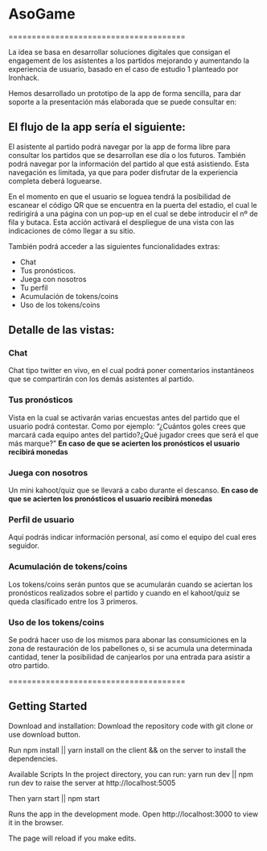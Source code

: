 # AsoGame
======================================

La idea se basa en desarrollar soluciones digitales que consigan el engagement de los asistentes a los partidos mejorando y aumentando la experiencia de usuario, basado en el caso de estudio 1 planteado por Ironhack.

Hemos desarrollado un prototipo de la app de forma sencilla, para dar soporte a la presentación más elaborada que se puede consultar en:

## El flujo de la app sería el siguiente: 

El asistente al partido podrá navegar por la app de forma libre para consultar los partidos que se desarrollan ese día o los futuros. También podrá navegar por la información del partido al que está asistiendo. 
Esta navegación es limitada, ya que para poder disfrutar de la experiencia completa deberá loguearse.

En el momento en que el usuario se loguea tendrá la posibilidad de escanear el código QR que se encuentra en la puerta del estadio, el cual le redirigirá a una página con un pop-up en el cual se debe introducir el nº de fila y butaca. Esta acción activará el despliegue de una vista con las indicaciones de cómo llegar a su sitio.

También podrá acceder a las siguientes funcionalidades extras:
- Chat
- Tus pronósticos.
- Juega con nosotros
- Tu perfil
- Acumulación de tokens/coins
- Uso de los tokens/coins


## Detalle de las vistas:

### Chat
Chat tipo twitter en vivo, en el cual podrá poner comentarios instantáneos que se compartirán con los demás asistentes al partido.

### Tus pronósticos
Vista en la cual se activarán varias encuestas antes del partido que el usuario podrá contestar. Como por ejemplo: “¿Cuántos goles crees que marcará cada equipo antes del partido?¿Qué jugador crees que será el que más marque?”
**En caso de que se acierten los pronósticos el usuario recibirá monedas**

### Juega con nosotros
Un mini kahoot/quiz que se llevará a cabo durante el descanso.
**En caso de que se acierten los pronósticos el usuario recibirá monedas**

### Perfil de usuario
Aquí podrás indicar información personal, así como el equipo del cual eres seguidor.

### Acumulación de tokens/coins
Los tokens/coins serán puntos que se acumularán cuando se aciertan los pronósticos realizados sobre el partido y cuando en el kahoot/quiz se queda clasificado entre los 3 primeros.

### Uso de los tokens/coins
Se podrá hacer uso de los mismos para abonar las consumiciones en la zona de restauración de los pabellones o, si se acumula una determinada cantidad, tener la posibilidad de canjearlos por una entrada para asistir a otro partido.

======================================

## Getting Started

Download and installation: Download the repository code with git clone or use download button.

Run npm install || yarn install on the client && on the server to install the dependencies.

Available Scripts In the project directory, you can run: yarn run dev || npm run dev to raise the server at http://localhost:5005

Then yarn start || npm start

Runs the app in the development mode. Open http://localhost:3000 to view it in the browser.

The page will reload if you make edits. 